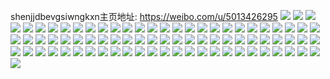 shenjjdbevgsiwngkxn主页地址: https://weibo.com/u/5013426295 
![](https://wx4.sinaimg.cn/mw2000/005thPcrgy1h9505hqumwj30n01ds7a5.jpg) 
![](https://wx4.sinaimg.cn/mw2000/005thPcrgy1h94zhy19p2j30u0140jw6.jpg) 
![](https://wx4.sinaimg.cn/mw2000/005thPcrgy1h94zhzhiokj30u0140ag9.jpg) 
![](https://wx4.sinaimg.cn/mw2000/005thPcrgy1h94zhxnih8j30u0140n20.jpg) 
![](https://wx4.sinaimg.cn/mw2000/005thPcrgy1h94zhyditmj30u0140gr5.jpg) 
![](https://wx4.sinaimg.cn/mw2000/005thPcrgy1h94zi0rpr4j30u00vgjuz.jpg) 
![](https://wx4.sinaimg.cn/mw2000/005thPcrgy1h94zhypm28j30u0140dke.jpg) 
![](https://wx4.sinaimg.cn/mw2000/005thPcrgy1h94zi0aopmj30u0140dkf.jpg) 
![](https://wx4.sinaimg.cn/mw2000/005thPcrgy1h93mbwz17pj30u00yn12j.jpg) 
![](https://wx4.sinaimg.cn/mw2000/005thPcrgy1h93mbtuk04j30u0150h0d.jpg) 
![](https://wx4.sinaimg.cn/mw2000/005thPcrgy1h93mbr3d53j30u012otke.jpg) 
![](https://wx4.sinaimg.cn/mw2000/005thPcrgy1h93mbxkgycj30u0140ag9.jpg) 
![](https://wx4.sinaimg.cn/mw2000/005thPcrgy1h93mbvow2zj30u0140tin.jpg) 
![](https://wx4.sinaimg.cn/mw2000/005thPcrgy1h8yvs24r2tj30u0140tg4.jpg) 
![](https://wx4.sinaimg.cn/mw2000/005thPcrgy1h8yvs2q1m2j30u01bkwno.jpg) 
![](https://wx4.sinaimg.cn/mw2000/005thPcrgy1h8s6ryg7yej30n01ds78e.jpg) 
![](https://wx4.sinaimg.cn/mw2000/005thPcrgy1h8on90dn7vj30u00u0ds0.jpg) 
![](https://wx4.sinaimg.cn/mw2000/005thPcrgy1h8on90sp04j30ol0wsdld.jpg) 
![](https://wx4.sinaimg.cn/mw2000/005thPcrgy1h866zqolomj30s80xtq7h.jpg) 
![](https://wx4.sinaimg.cn/mw2000/005thPcrgy1h866zr48gxj30u011gais.jpg) 
![](https://wx4.sinaimg.cn/mw2000/005thPcrgy1h7y0fgzg5qj30u014044n.jpg) 
![](https://wx4.sinaimg.cn/mw2000/005thPcrgy1h7y0fz2azhj30u0140n5e.jpg) 
![](https://wx4.sinaimg.cn/mw2000/005thPcrgy1h7y0fs1zjej30u011a49q.jpg) 
![](https://wx4.sinaimg.cn/mw2000/005thPcrgy1h7y0fv0lxnj30u0140aj4.jpg) 
![](https://wx4.sinaimg.cn/mw2000/005thPcrgy1h7y0fm4ytnj30u0140aiv.jpg) 
![](https://wx4.sinaimg.cn/mw2000/005thPcrgy1h7owwlv2d4j30u0140afb.jpg) 
![](https://wx4.sinaimg.cn/mw2000/005thPcrgy1h7owwmtwbuj30u0128n3o.jpg) 
![](https://wx4.sinaimg.cn/mw2000/005thPcrgy1h7owwn9xefj30u0104gr8.jpg) 
![](https://wx4.sinaimg.cn/mw2000/005thPcrgy1h7owwnp2frj30ul0u0wn3.jpg) 
![](https://wx4.sinaimg.cn/mw2000/005thPcrgy1h7owwo2ncqj30u00v644h.jpg) 
![](https://wx4.sinaimg.cn/mw2000/005thPcrgy1h7owwmgxgpj31400u0jx8.jpg) 
![](https://wx4.sinaimg.cn/mw2000/005thPcrgy1h7owwox3y9j30u0140gp3.jpg) 
![](https://wx4.sinaimg.cn/mw2000/005thPcrgy1h7owwpco1cj30u018k45j.jpg) 
![](https://wx4.sinaimg.cn/mw2000/005thPcrgy1h7owwpubanj30u0140q7k.jpg) 
![](https://wx4.sinaimg.cn/mw2000/005thPcrgy1h7k1d8b1r9j30u0140wst.jpg) 
![](https://wx4.sinaimg.cn/mw2000/005thPcrgy1h7k1dcgf3jj30u0137thn.jpg) 
![](https://wx4.sinaimg.cn/mw2000/005thPcrgy1h7k0999rf2j30mz0hw0tl.jpg) 
![](https://wx4.sinaimg.cn/mw2000/005thPcrgy1h7ebzmgs07j30u012844p.jpg) 
![](https://wx4.sinaimg.cn/mw2000/005thPcrgy1h7ebzmvzgjj31180u0n34.jpg) 
![](https://wx4.sinaimg.cn/mw2000/005thPcrgy1h7b49t5sv4j30u01404ai.jpg) 
![](https://wx4.sinaimg.cn/mw2000/005thPcrgy1h7b49rple1j30u0112wpp.jpg) 
![](https://wx4.sinaimg.cn/mw2000/005thPcrgy1h7b49s6y7qj30u00yngxw.jpg) 
![](https://wx4.sinaimg.cn/mw2000/005thPcrgy1h7b49so3xoj30u010kamb.jpg) 
![](https://wx4.sinaimg.cn/mw2000/005thPcrgy1h6i7894m7zj30u011i0v3.jpg) 
![](https://wx4.sinaimg.cn/mw2000/005thPcrgy1h5rdmgdoflj30n00p5gnh.jpg) 
![](https://wx4.sinaimg.cn/mw2000/005thPcrgy1h5d2lgguacj30u0140tg2.jpg) 
![](https://wx4.sinaimg.cn/mw2000/005thPcrgy1h588wv3autj30n01dskfx.jpg) 
![](https://wx4.sinaimg.cn/mw2000/005thPcrgy1h52yq44xj8j31k31xq1kx.jpg) 
![](https://wx4.sinaimg.cn/mw2000/005thPcrgy1h52yq4oci0j31at1r5qnv.jpg) 
![](https://wx4.sinaimg.cn/mw2000/005thPcrgy1h52yq58nlpj30yk1f4drl.jpg) 
![](https://wx4.sinaimg.cn/mw2000/005thPcrgy1h4urpbxzjfj30n01dsdn2.jpg) 
![](https://wx4.sinaimg.cn/mw2000/005thPcrgy1h4urpbdjcvj30n01ds10a.jpg) 
![](https://wx4.sinaimg.cn/mw2000/005thPcrgy1h4urpszfgpj30n01dsahx.jpg) 
![](https://wx4.sinaimg.cn/mw2000/005thPcrgy1h4urpsiulwj30n01ds46n.jpg) 
![](https://wx4.sinaimg.cn/mw2000/005thPcrgy1h4urpvyw58j30n01dsdqm.jpg) 
![](https://wx4.sinaimg.cn/mw2000/005thPcrgy1h4q0mr4k2cj325o30ib29.jpg) 
![](https://wx4.sinaimg.cn/mw2000/005thPcrgy1h4q0mkb4yej321g2fpqv5.jpg) 
![](https://wx4.sinaimg.cn/mw2000/005thPcrgy1h4mwx9l004j32c03407wj.jpg) 
![](https://wx4.sinaimg.cn/mw2000/005thPcrgy1h4mwxb2kpvj32c0340hdu.jpg) 
![](https://wx4.sinaimg.cn/mw2000/005thPcrgy1h4mwx7ppi0j32c02hg1ky.jpg) 
![](https://wx4.sinaimg.cn/mw2000/005thPcrgy1h4mwx5uwh6j32yy2c14qq.jpg) 
![](https://wx4.sinaimg.cn/mw2000/005thPcrgy1h4mwx3kfhmj330k2cg1ky.jpg) 
![](https://wx4.sinaimg.cn/mw2000/005thPcrgy1h4mwxcsonbj30rr0sgjxr.jpg) 
![](https://wx4.sinaimg.cn/mw2000/005thPcrgy1h4mwxe23arj32c0340hdu.jpg) 
![](https://wx4.sinaimg.cn/mw2000/005thPcrgy1h4mwxc6v1lj31es1qlqs6.jpg) 
![](https://wx4.sinaimg.cn/mw2000/005thPcrgy1h4mwxgbx2cj32x92bqx6p.jpg) 
![](https://wx4.sinaimg.cn/mw2000/005thPcrgy1h46pkr98nrj32c0340qv5.jpg) 
![](https://wx4.sinaimg.cn/mw2000/005thPcrgy1h46pk05j55j32c030b4qr.jpg) 
![](https://wx4.sinaimg.cn/mw2000/005thPcrgy1h46pk2w5khj32732jeb29.jpg) 
![](https://wx4.sinaimg.cn/mw2000/005thPcrgy1h46plj5e43j327z34uqv5.jpg) 
![](https://wx4.sinaimg.cn/mw2000/005thPcrgy1h46pk6ygpsj322f2cbhdt.jpg) 
![](https://wx4.sinaimg.cn/mw2000/005thPcrgy1h46pkbyt68j32542bhnpd.jpg) 
![](https://wx4.sinaimg.cn/mw2000/005thPcrgy1h46pkf9p63j32c02tknpd.jpg) 
![](https://wx4.sinaimg.cn/mw2000/005thPcrgy1h46pkox6r5j32c03407wi.jpg) 
![](https://wx4.sinaimg.cn/mw2000/005thPcrgy1h3o7b40c8gj30u0140ak7.jpg) 
![](https://wx4.sinaimg.cn/mw2000/005thPcrgy1h3o7b0e6kyj30u0140wl9.jpg) 
![](https://wx4.sinaimg.cn/mw2000/005thPcrgy1h3o7ayk0hgj30u014079j.jpg) 
![](https://wx4.sinaimg.cn/mw2000/005thPcrgy1h3o7b1y7knj30u014i7ix.jpg) 
![](https://wx4.sinaimg.cn/mw2000/005thPcrgy1h3o7b2r7r9j30u0152140.jpg) 
